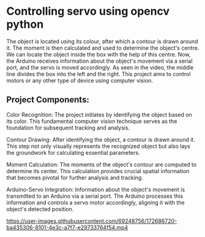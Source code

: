 # Controlling servo using opencv python
The object is located using its colour, after which a contour is drawn around it. The moment is then calculated and used to determine the object's centre. We can locate the object inside the box with the help of this centre. Now, the Arduino receives information about the object's movement via a serial port, and the servo is moved accordingly. As seen in the video, the middle line divides the box into the left and the right.
This project aims to control motors or any other type of device using computer vision.

## Project Components:

Color Recognition: The project initiates by identifying the object based on its color. This fundamental computer vision technique serves as the foundation for subsequent tracking and analysis.

Contour Drawing: After identifying the object, a contour is drawn around it. This step not only visually represents the recognized object but also lays the groundwork for calculating essential parameters.

Moment Calculation: The moments of the object's contour are computed to determine its center. This calculation provides crucial spatial information that becomes pivotal for further analysis and tracking.

Arduino-Servo Integration: Information about the object's movement is transmitted to an Arduino via a serial port. The Arduino processes this information and controls a servo motor accordingly, aligning it with the object's detected position.




https://user-images.githubusercontent.com/69248756/172686720-ba435306-8101-4e3c-a7f7-e29733764f54.mp4



